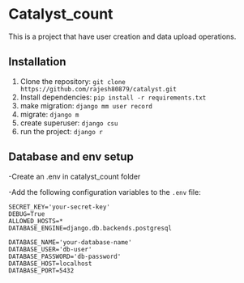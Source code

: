 # Catalyst_count

This is a project that have user creation and data upload operations.

## Installation

1. Clone the repository: `git clone https://github.com/rajesh80879/catalyst.git`
2. Install dependencies: `pip install -r requirements.txt`
3. make migration:  `django mm user record`
4. migrate:  `django m`
5. create superuser: `django csu`
6. run the project:  `django r`

## Database and env setup

-Create an .env in catalyst_count folder

-Add the following configuration variables to the `.env` file:

    SECRET_KEY='your-secret-key'
    DEBUG=True
    ALLOWED_HOSTS=*
    DATABASE_ENGINE=django.db.backends.postgresql

    DATABASE_NAME='your-database-name'
    DATABASE_USER='db-user'
    DATABASE_PASSWORD='db-password'
    DATABASE_HOST=localhost
    DATABASE_PORT=5432